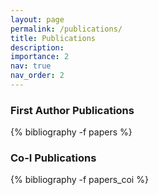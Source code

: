 ```yaml
---
layout: page
permalink: /publications/
title: Publications
description: 
importance: 2
nav: true
nav_order: 2
---
```

<!-- _pages/publications.md -->
<div class="publications">

<h3> First Author Publications </h3>
{% bibliography -f papers %}
<h3> Co-I Publications </h3>
{% bibliography -f papers_coi %}


